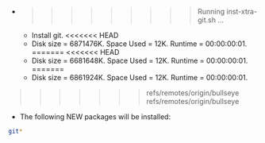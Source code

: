 * >>>>>>>>> Running inst-xtra-git.sh ...
  * Install git.
<<<<<<< HEAD
  * Disk size = 6871476K. Space Used = 12K. Runtime = 00:00:00:01.
=======
<<<<<<< HEAD
  * Disk size = 6681648K. Space Used = 12K. Runtime = 00:00:00:01.
=======
  * Disk size = 6861924K. Space Used = 12K. Runtime = 00:00:00:01.
>>>>>>> refs/remotes/origin/bullseye
>>>>>>> refs/remotes/origin/bullseye
  * The following NEW packages will be installed:
  ```bash
git*
  ```
